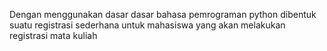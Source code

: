 Dengan menggunakan dasar dasar bahasa pemrograman python dibentuk suatu registrasi sederhana untuk mahasiswa yang akan melakukan registrasi mata kuliah